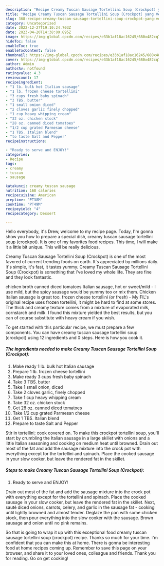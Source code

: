 ```yaml
---
description: "Recipe Creamy Tuscan Sausage Tortellini Soup (Crockpot) yang Very Delicious"
title: "Recipe Creamy Tuscan Sausage Tortellini Soup (Crockpot) yang Very Delicious"
slug: 368-recipe-creamy-tuscan-sausage-tortellini-soup-crockpot-yang-very-delicious
category: Uncategorized
date: 2022-12-27T19:10:24.703Z
date: 2023-04-20T14:38:00.895Z
image: https://img-global.cpcdn.com/recipes/e33b1af18ac16245/680x482cq70/creamy-tuscan-sausage-tortellini-soup-crockpot-recipe-main-photo.jpg
hideToc: false
enableToc: true
enableTocContent: false
thumbnail: https://img-global.cpcdn.com/recipes/e33b1af18ac16245/680x482cq70/creamy-tuscan-sausage-tortellini-soup-crockpot-recipe-main-photo.jpg
cover: https://img-global.cpcdn.com/recipes/e33b1af18ac16245/680x482cq70/creamy-tuscan-sausage-tortellini-soup-crockpot-recipe-main-photo.jpg
author: Admin
authorAv: notfound
ratingvalue: 4.3
reviewcount: 17
recipeingredient:
- "1 lb. bulk hot Italian sausage"
- "1 lb. frozen cheese tortellini"
- "3 cups fresh baby spinach"
- "3 TBS. butter"
- "1 small onion diced"
- "2 cloves garlic finely chopped"
- "1 cup heavy whipping cream"
- "32 oz. chicken stock"
- "28 oz. canned diced tomatoes"
- "1/2 cup grated Parmesan cheese"
- "1 TBS. Italian blend"
- "to taste Salt and Pepper"
recipeinstructions:

- "Ready to serve and ENJOY!"
categories:
- Recipe
tags:
- creamy
- tuscan
- sausage

katakunci: creamy tuscan sausage 
nutrition: 168 calories
recipecuisine: American
preptime: "PT38M"
cooktime: "PT49M"
recipeyield: "4"
recipecategory: Dessert

---
```



Hello everybody, it's Drew, welcome to my recipe page. Today, I'm gonna show you how to prepare a special dish, creamy tuscan sausage tortellini soup (crockpot). It is one of my favorites food recipes. This time, I will make it a little bit unique. This will be really delicious.

Creamy Tuscan Sausage Tortellini Soup (Crockpot) is one of the most favored of current trending foods on earth. It's appreciated by millions daily. It's simple, it's fast, it tastes yummy. Creamy Tuscan Sausage Tortellini Soup (Crockpot) is something that I've loved my whole life. They are fine and they look fantastic.

chicken broth canned diced tomatoes Italian sausage, hot or sweet/mild - I use mild, but the spicy sausage would be yummy too or mix them. Chicken Italian sausage is great too. frozen cheese tortellini (or fresh) - My FIL&#39;s original recipe uses frozen tortellini, it might be hard to find at some stores. The thick and creamy texture comes from a mixture of evaporated milk, cornstarch and milk. I found this mixture yielded the best results, but you can of course substitute with heavy cream if you wish.


To get started with this particular recipe, we must prepare a few components. You can have creamy tuscan sausage tortellini soup (crockpot) using 12 ingredients and 0 steps. Here is how you cook it.

<!--inarticleads1-->

##### The ingredients needed to make Creamy Tuscan Sausage Tortellini Soup (Crockpot):

1. Make ready 1 lb. bulk hot Italian sausage
1. Prepare 1 lb. frozen cheese tortellini
1. Make ready 3 cups fresh baby spinach
1. Take 3 TBS. butter
1. Take 1 small onion, diced
1. Take 2 cloves garlic, finely chopped
1. Take 1 cup heavy whipping cream
1. Take 32 oz. chicken stock
1. Get 28 oz. canned diced tomatoes
1. Take 1/2 cup grated Parmesan cheese
1. Get 1 TBS. Italian blend
1. Prepare to taste Salt and Pepper


Stir in tortellini; cook covered on. To make this crockpot tortellini soup, you&#39;ll start by crumbling the Italian sausage in a large skillet with onions and a little Italian seasoning and cooking on medium heat until browned. Drain out most of the fat and add the sausage mixture into the crock pot with everything except for the tortellini and spinach. Place the cooked sausage in your slow cooker, but leave the rendered fat in the skillet. 

<!--inarticleads2-->

##### Steps to make Creamy Tuscan Sausage Tortellini Soup (Crockpot):


1. Ready to serve and ENJOY!

Drain out most of the fat and add the sausage mixture into the crock pot with everything except for the tortellini and spinach. Place the cooked sausage in your slow cooker, but leave the rendered fat in the skillet. Next, sauté diced onions, carrots, celery, and garlic in the sausage fat - cooking until lightly browned and almost tender. Deglaze the pan with some chicken stock, then pour everything into the slow cooker with the sausage. Brown sausage and onion until no pink remains. 

So that is going to wrap it up with this exceptional food creamy tuscan sausage tortellini soup (crockpot) recipe. Thanks so much for your time. I'm confident that you can make this at home. There is gonna be interesting food at home recipes coming up. Remember to save this page on your browser, and share it to your loved ones, colleague and friends. Thank you for reading. Go on get cooking!
